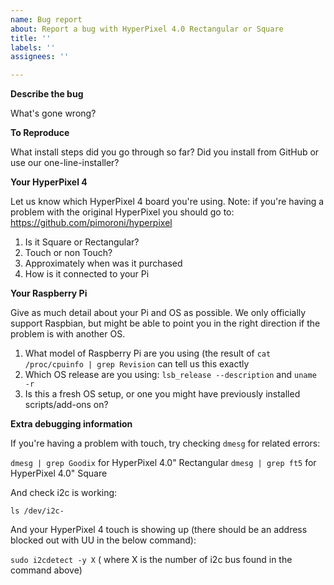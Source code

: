 ```yaml
---
name: Bug report
about: Report a bug with HyperPixel 4.0 Rectangular or Square
title: ''
labels: ''
assignees: ''

---
```


**Describe the bug**

What's gone wrong?

**To Reproduce**

What install steps did you go through so far? Did you install from GitHub or use our one-line-installer?

**Your HyperPixel 4**

Let us know which HyperPixel 4 board you're using. Note: if you're having a problem with the original HyperPixel you should go to: https://github.com/pimoroni/hyperpixel

1. Is it Square or Rectangular?
2. Touch or non Touch?
3. Approximately when was it purchased
4. How is it connected to your Pi

**Your Raspberry Pi**

Give as much detail about your Pi and OS as possible. We only officially support Raspbian, but might be able to point you in the right direction if the problem is with another OS.

1. What model of Raspberry Pi are you using (the result of `cat /proc/cpuinfo | grep Revision` can tell us this exactly
2. Which OS release are you using: `lsb_release --description` and `uname -r`
3. Is this a fresh OS setup, or one you might have previously installed scripts/add-ons on?

**Extra debugging information**

If you're having a problem with touch, try checking `dmesg` for related errors:

`dmesg | grep Goodix` for HyperPixel 4.0" Rectangular
`dmesg | grep ft5` for HyperPixel 4.0" Square

And check i2c is working:

`ls /dev/i2c-`

And your HyperPixel 4 touch is showing up (there should be an address blocked out with UU in the below command):

`sudo i2cdetect -y X` ( where X is the number of i2c bus found in the command above)
